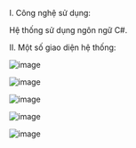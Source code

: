 I. Công nghệ sử dụng:

Hệ thống sử dụng ngôn ngữ C#.

II. Một số giao diện hệ thống:

![image](https://github.com/trucquyentran/quanlythucung/assets/101681888/e57f6f79-3270-4870-95d9-9664bb3b519f)

![image](https://github.com/trucquyentran/quanlythucung/assets/101681888/2569fd90-dcac-431b-94b2-465c40d03d94)

![image](https://github.com/trucquyentran/quanlythucung/assets/101681888/cf1d6678-8ec5-4dc3-a277-ce8501a8894a)

![image](https://github.com/trucquyentran/quanlythucung/assets/101681888/47bebce0-559e-45bf-8ca8-04b85137eac7)

![image](https://github.com/trucquyentran/quanlythucung/assets/101681888/d772a544-e476-4cc3-829a-1df122bcc9a1)
